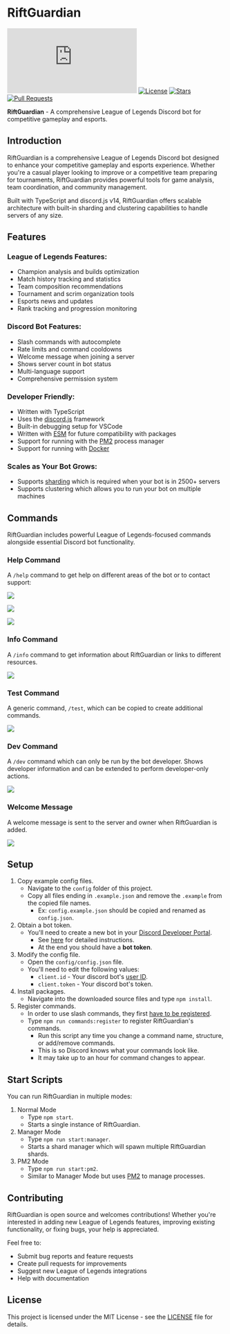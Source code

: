 # RiftGuardian

[![discord.js](https://img.shields.io/github/package-json/dependency-version/erik-meier/lol-discord-bot/discord.js)](https://discord.js.org/)
[![License](https://img.shields.io/badge/license-MIT-blue)](https://opensource.org/licenses/MIT)
[![Stars](https://img.shields.io/github/stars/erik-meier/lol-discord-bot.svg)](https://github.com/erik-meier/lol-discord-bot/stargazers)
[![Pull Requests](https://img.shields.io/badge/Pull%20Requests-Welcome!-brightgreen)](https://github.com/erik-meier/lol-discord-bot/pulls)

**RiftGuardian** - A comprehensive League of Legends Discord bot for competitive gameplay and esports.

## Introduction

RiftGuardian is a comprehensive League of Legends Discord bot designed to enhance your competitive gameplay and esports experience. Whether you're a casual player looking to improve or a competitive team preparing for tournaments, RiftGuardian provides powerful tools for game analysis, team coordination, and community management.

Built with TypeScript and discord.js v14, RiftGuardian offers scalable architecture with built-in sharding and clustering capabilities to handle servers of any size.

## Features

### League of Legends Features:

- Champion analysis and builds optimization
- Match history tracking and statistics
- Team composition recommendations
- Tournament and scrim organization tools
- Esports news and updates
- Rank tracking and progression monitoring

### Discord Bot Features:

- Slash commands with autocomplete
- Rate limits and command cooldowns
- Welcome message when joining a server
- Shows server count in bot status
- Multi-language support
- Comprehensive permission system

### Developer Friendly:

- Written with TypeScript
- Uses the [discord.js](https://discord.js.org/) framework
- Built-in debugging setup for VSCode
- Written with [ESM](https://nodejs.org/api/esm.html#introduction) for future compatibility with packages
- Support for running with the [PM2](https://pm2.keymetrics.io/) process manager
- Support for running with [Docker](https://www.docker.com/)

### Scales as Your Bot Grows:

- Supports [sharding](https://discordjs.guide/sharding/) which is required when your bot is in 2500+ servers
- Supports clustering which allows you to run your bot on multiple machines

## Commands

RiftGuardian includes powerful League of Legends-focused commands alongside essential Discord bot functionality.

### Help Command

A `/help` command to get help on different areas of the bot or to contact support:

![](https://i.imgur.com/UUA4WzL.png)

![](https://i.imgur.com/YtDdmTe.png)

![](https://i.imgur.com/JXMisap.png)

### Info Command

A `/info` command to get information about RiftGuardian or links to different resources.

![](https://i.imgur.com/0kKOaWM.png)

### Test Command

A generic command, `/test`, which can be copied to create additional commands.

![](https://i.imgur.com/lqjkNKM.png)

### Dev Command

A `/dev` command which can only be run by the bot developer. Shows developer information and can be extended to perform developer-only actions.

![](https://i.imgur.com/2o1vEno.png)

### Welcome Message

A welcome message is sent to the server and owner when RiftGuardian is added.

![](https://i.imgur.com/QBw8H8v.png)

## Setup

1. Copy example config files.
    - Navigate to the `config` folder of this project.
    - Copy all files ending in `.example.json` and remove the `.example` from the copied file names.
        - Ex: `config.example.json` should be copied and renamed as `config.json`.
2. Obtain a bot token.
    - You'll need to create a new bot in your [Discord Developer Portal](https://discord.com/developers/applications/).
        - See [here](https://www.writebots.com/discord-bot-token/) for detailed instructions.
        - At the end you should have a **bot token**.
3. Modify the config file.
    - Open the `config/config.json` file.
    - You'll need to edit the following values:
        - `client.id` - Your discord bot's [user ID](https://techswift.org/2020/04/22/how-to-find-your-user-id-on-discord/).
        - `client.token` - Your discord bot's token.
4. Install packages.
    - Navigate into the downloaded source files and type `npm install`.
5. Register commands.
    - In order to use slash commands, they first [have to be registered](https://discordjs.guide/creating-your-bot/command-deployment.html).
    - Type `npm run commands:register` to register RiftGuardian's commands.
        - Run this script any time you change a command name, structure, or add/remove commands.
        - This is so Discord knows what your commands look like.
        - It may take up to an hour for command changes to appear.

## Start Scripts

You can run RiftGuardian in multiple modes:

1. Normal Mode
    - Type `npm start`.
    - Starts a single instance of RiftGuardian.
2. Manager Mode
    - Type `npm run start:manager`.
    - Starts a shard manager which will spawn multiple RiftGuardian shards.
3. PM2 Mode
    - Type `npm run start:pm2`.
    - Similar to Manager Mode but uses [PM2](https://pm2.keymetrics.io/) to manage processes.

## Contributing

RiftGuardian is open source and welcomes contributions! Whether you're interested in adding new League of Legends features, improving existing functionality, or fixing bugs, your help is appreciated.

Feel free to:
- Submit bug reports and feature requests
- Create pull requests for improvements
- Suggest new League of Legends integrations
- Help with documentation

## License

This project is licensed under the MIT License - see the [LICENSE](LICENSE) file for details.
